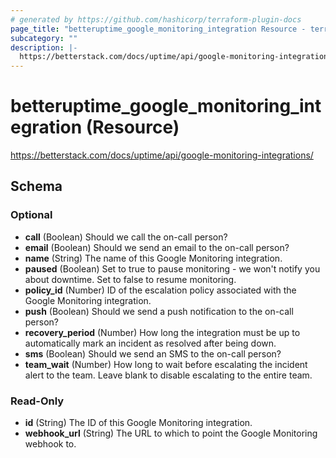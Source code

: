 ```yaml
---
# generated by https://github.com/hashicorp/terraform-plugin-docs
page_title: "betteruptime_google_monitoring_integration Resource - terraform-provider-better-uptime"
subcategory: ""
description: |-
  https://betterstack.com/docs/uptime/api/google-monitoring-integrations/
---
```


# betteruptime_google_monitoring_integration (Resource)

https://betterstack.com/docs/uptime/api/google-monitoring-integrations/



<!-- schema generated by tfplugindocs -->
## Schema

### Optional

- **call** (Boolean) Should we call the on-call person?
- **email** (Boolean) Should we send an email to the on-call person?
- **name** (String) The name of this Google Monitoring integration.
- **paused** (Boolean) Set to true to pause monitoring - we won't notify you about downtime. Set to false to resume monitoring.
- **policy_id** (Number) ID of the escalation policy associated with the Google Monitoring integration.
- **push** (Boolean) Should we send a push notification to the on-call person?
- **recovery_period** (Number) How long the integration must be up to automatically mark an incident as resolved after being down.
- **sms** (Boolean) Should we send an SMS to the on-call person?
- **team_wait** (Number) How long to wait before escalating the incident alert to the team. Leave blank to disable escalating to the entire team.

### Read-Only

- **id** (String) The ID of this Google Monitoring integration.
- **webhook_url** (String) The URL to which to point the Google Monitoring webhook to.


